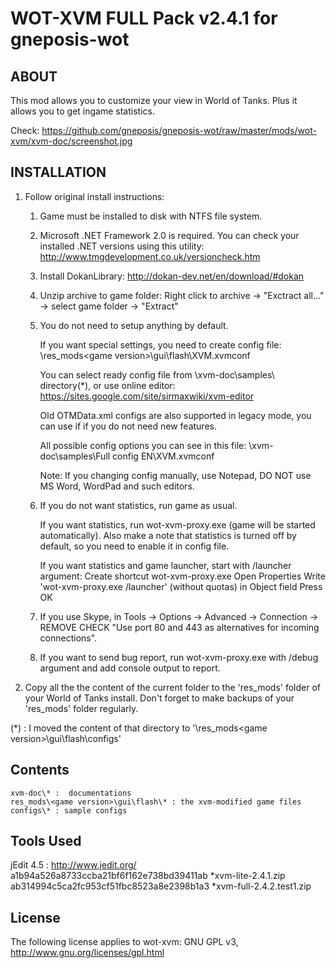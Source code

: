 WOT-XVM FULL Pack v2.4.1 for gneposis-wot
=========================================

ABOUT
-----

This mod allows you to customize your view in World of Tanks. Plus it allows you to get ingame statistics.

Check: <https://github.com/gneposis/gneposis-wot/raw/master/mods/wot-xvm/xvm-doc/screenshot.jpg>
                         
INSTALLATION               
------------
1. Follow original install instructions:

    1. Game must be installed to disk with NTFS file system.
    
    2. Microsoft .NET Framework 2.0 is required.
       You can check your installed .NET versions using this utility:
         http://www.tmgdevelopment.co.uk/versioncheck.htm
    
    3. Install DokanLibrary: http://dokan-dev.net/en/download/#dokan
    
    4. Unzip archive to game folder:
       Right click to archive -> "Exctract all..." -> select game folder -> "Extract"
    
    5. You do not need to setup anything by default.
    
       If you want special settings, you need to create config file:
         \res_mods\<game version>\gui\flash\XVM.xvmconf
    
       You can select ready config file from \xvm-doc\samples\ directory(*), or use
       online editor: https://sites.google.com/site/sirmaxwiki/xvm-editor
    
       Old OTMData.xml configs are also supported in legacy mode, you can use if if
       you do not need new features.
    
       All possible config options you can see in this file:
         \xvm-doc\samples\Full config EN\XVM.xvmconf
    
       Note: If you changing config manually, use Notepad, DO NOT use MS Word,
       WordPad and such editors.
    
    6. If you do not want statistics, run game as usual.
    
       If you want statistics, run wot-xvm-proxy.exe (game will be started
       automatically). Also make a note that statistics is turned off by default,
       so you need to enable it in config file.
    
       If you want statistics and game launcher, start with /launcher argument:
         Create shortcut wot-xvm-proxy.exe
         Open Properties
         Write 'wot-xvm-proxy.exe /launcher' (without quotas) in Object field
         Press OK
    
    7. If you use Skype, in Tools -> Options -> Advanced -> Connection ->
       REMOVE CHECK "Use port 80 and 443 as alternatives for incoming connections".
    
    8. If you want to send bug report, run wot-xvm-proxy.exe with /debug argument
       and add console output to report.

2. Copy all the the content of the current folder to the 'res_mods' folder of your World of Tanks install. Don't forget to make backups of your 'res_mods' folder regularly.

(*) : I moved the content of that directory to '\res_mods\<game version>\gui\flash\configs'

Contents
--------
    xvm-doc\* :  documentations
    res_mods\<game version>\gui\flash\* : the xvm-modified game files
    configs\* : sample configs
                                                            
Tools Used
----------
jEdit 4.5 : <http://www.jedit.org/>
a1b94a526a8733ccba21bf6f162e738bd39411ab *xvm-lite-2.4.1.zip
ab314994c5ca2fc953cf51fbc8523a8e2398b1a3 *xvm-full-2.4.2.test1.zip

License
-------
The following license applies to wot-xvm: GNU GPL v3, <http://www.gnu.org/licenses/gpl.html>